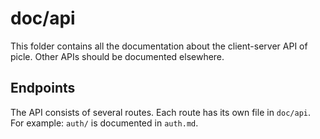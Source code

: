 doc/api
=======

This folder contains all the documentation about the client-server API of picle. Other
APIs should be documented elsewhere.

Endpoints
---------

The API consists of several routes. Each route has its own file in `doc/api`. For example:
`auth/` is documented in `auth.md`.
